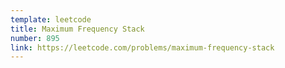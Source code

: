 ```yaml
---
template: leetcode
title: Maximum Frequency Stack
number: 895
link: https://leetcode.com/problems/maximum-frequency-stack
---
```

